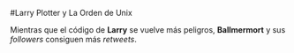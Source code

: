 #Larry Plotter y La Orden de Unix

Mientras que el código de **Larry** se vuelve más peligros,
**Ballmermort** y sus *followers* consiguen más *retweets*.


